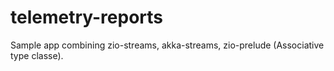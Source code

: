 # telemetry-reports

Sample app combining zio-streams, akka-streams, zio-prelude (Associative type classe). 
